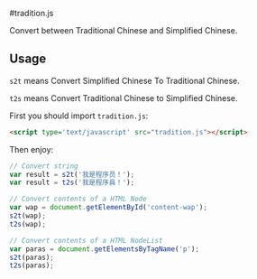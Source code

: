 #tradition.js

Convert between Traditional Chinese and Simplified Chinese.

## Usage

`s2t` means Convert Simplified Chinese To Traditional Chinese.

`t2s` means Convert Traditional Chinese to Simplified Chinese.

First you should import `tradition.js`:

```html
<script type='text/javascript' src="tradition.js"></script>
```

Then enjoy:


``` javascript
// Convert string
var result = s2t('我是程序员！');
var result = t2s('我是程序員！');

// Convert contents of a HTML Node
var wap = document.getElementById('content-wap');
s2t(wap);
t2s(wap);

// Convert contents of a HTML NodeList
var paras = document.getElementsByTagName('p');
s2t(paras);
t2s(paras);
```